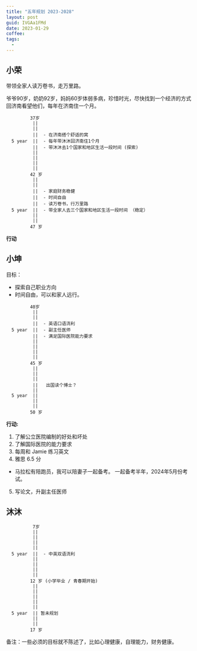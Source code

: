 ```yaml
---
title: "五年规划 2023-2028"
layout: post
guid: IVGAa1FMd
date: 2023-01-29
coffee:
tags:
  -
---
```


## 小荣

带领全家人读万卷书，走万里路。

爷爷90岁，奶奶92岁，妈妈60岁体弱多病，珍惜时光，尽快找到一个经济的方式回济南看望他们，每年在济南住一个月。


```
         37岁
          ||
          ||
          ||  - 在济南搭个舒适的窝
  5 year  ||  - 每年带沐沐回济南住1个月
          ||  - 带沐沐去1个国家和地区生活一段时间 (探索)
          ||
          ||
          ||
          ||
         42 岁
          ||
          ||
          ||  - 家庭财务稳健
          ||  - 时间自由
          ||  - 读万卷书，行万里路
  5 year  ||  - 带全家人去三个国家和地区生活一段时间 （稳定）
          ||
          ||        
         47 岁
```


**行动**


## 小坤

目标：

- 探索自己职业方向
- 时间自由，可以和家人远行。

```
         40岁
          ||
          ||
          ||  - 英语口语流利
  5 year  ||  - 副主任医师
          ||  - 满足国际医院能力要求
          ||
          ||
          ||
          ||
         45 岁
          ||
          ||
          ||  
          ||   出国读个博士？
          || 
  5 year  ||  
          ||
          ||        
         50 岁
```                             


**行动:**

1. 了解公立医院编制的好处和坏处
2. 了解国际医院的能力要求
3. 每周和 Jamie 练习英文
4. 雅思 6.5 分
  - 马拉松有陪跑员，我可以陪妻子一起备考。 一起备考半年，2024年5月份考试。
5. 写论文，升副主任医师


## 沐沐


```
          7岁
          ||
          ||
          ||
          ||
  5 year  ||  - 中英双语流利
          || 
          ||
          ||
          ||
         12 岁 (小学毕业 / 青春期开始)
          ||
          ||
          ||  
          ||
          || 
  5 year  || 暂未规划  
          ||
          ||        
         17 岁
```  


备注：一些必须的目标就不陈述了，比如心理健康，自理能力，财务健康。